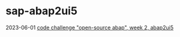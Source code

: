 # sap-abap2ui5
2023-06-01 [code challenge "open-source abap", week 2, abap2ui5](https://groups.community.sap.com/t5/application-development/sap-developer-code-challenge-open-source-abap-week-2/m-p/260727#M1372)
